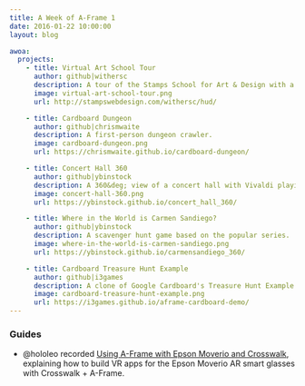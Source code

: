```yaml
---
title: A Week of A-Frame 1
date: 2016-01-22 10:00:00
layout: blog

awoa:
  projects:
    - title: Virtual Art School Tour
      author: github|withersc
      description: A tour of the Stamps School for Art & Design with a 360&deg; photo carousel.
      image: virtual-art-school-tour.png
      url: http://stampswebdesign.com/withersc/hud/

    - title: Cardboard Dungeon
      author: github|chrismwaite
      description: A first-person dungeon crawler.
      image: cardboard-dungeon.png
      url: https://chrismwaite.github.io/cardboard-dungeon/

    - title: Concert Hall 360
      author: github|ybinstock
      description: A 360&deg; view of a concert hall with Vivaldi playing in the background.
      image: concert-hall-360.png
      url: https://ybinstock.github.io/concert_hall_360/

    - title: Where in the World is Carmen Sandiego?
      author: github|ybinstock
      description: A scavenger hunt game based on the popular series.
      image: where-in-the-world-is-carmen-sandiego.png
      url: https://ybinstock.github.io/carmensandiego_360/

    - title: Cardboard Treasure Hunt Example
      author: github|i3games
      description: A clone of Google Cardboard's Treasure Hunt Example.
      image: cardboard-treasure-hunt-example.png
      url: https://i3games.github.io/aframe-cardboard-demo/
---
```


### Guides

- @hololeo recorded [Using A-Frame with Epson Moverio and Crosswalk](https://www.youtube.com/watch?v=Tt-pX1JMt60), explaining how to build VR apps for the Epson Moverio AR smart glasses with Crosswalk + A-Frame.
